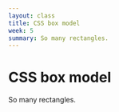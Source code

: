```yaml
---
layout: class
title: CSS box model
week: 5
summary: So many rectangles.
---
```


# CSS box model

So many rectangles.